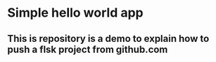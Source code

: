 # Simple hello world app
## This is repository is a demo to explain how to push a flsk project from github.com
 